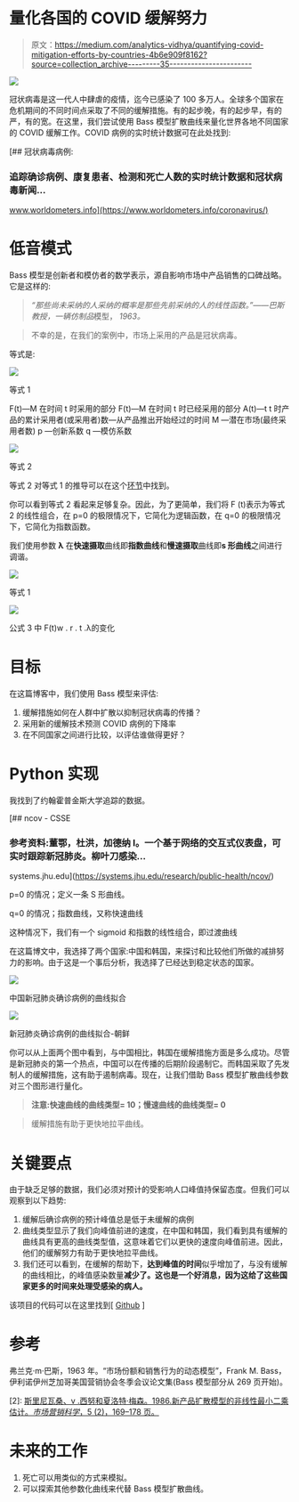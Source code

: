 # 量化各国的 COVID 缓解努力

> 原文：<https://medium.com/analytics-vidhya/quantifying-covid-mitigation-efforts-by-countries-4b6e909f8162?source=collection_archive---------35----------------------->

![](img/70f2e2c4b22f71d30bbf49843e3a1803.png)

冠状病毒是这一代人中肆虐的疫情，迄今已感染了 100 多万人。全球多个国家在危机期间的不同时间点采取了不同的缓解措施。有的起步晚，有的起步早，有的严，有的宽。在这里，我们尝试使用 Bass 模型扩散曲线来量化世界各地不同国家的 COVID 缓解工作。COVID 病例的实时统计数据可在此处找到:

[](https://www.worldometers.info/coronavirus/) [## 冠状病毒病例:

### 追踪确诊病例、康复患者、检测和死亡人数的实时统计数据和冠状病毒新闻…

www.worldometers.info](https://www.worldometers.info/coronavirus/) 

# **低音模式**

Bass 模型是创新者和模仿者的数学表示，源自影响市场中产品销售的口碑战略。它是这样的:

> *“那些尚未采纳的人采纳的概率是那些先前采纳的人的线性函数。”——巴斯教授，*一辆*仿制品*模型， *1963。*

> 不幸的是，在我们的案例中，市场上采用的产品是冠状病毒。

等式是:

![](img/1a69579666290141d6290837af617953.png)

等式 1

F(t)—M 在时间 t
时采用的部分 F(t)—M 在时间 t
时已经采用的部分 A(t)—t
t 时产品的累计采用者(或采用者)数—从产品推出开始经过的时间
M —潜在市场(最终采用者数)
p —创新系数
q —模仿系数

![](img/d262178b6ab2abda1463ad823a124e80.png)

等式 2

等式 2 对等式 1 的推导可以在这个[环节](http://www.bassbasement.org/BassModel/BassMath.aspx)中找到。

你可以看到等式 2 看起来足够复杂。因此，为了更简单，我们将 F (t)表示为等式 2 的线性组合，在 p=0 的极限情况下，它简化为逻辑函数，在 q=0 的极限情况下，它简化为指数函数。

我们使用参数 **λ** 在**快速摄取**曲线即**指数曲线**和**慢速摄取**曲线即**s 形曲线**之间进行调谐。

![](img/09a53b8b45970b926eb106aaff6222d1.png)

等式 1

![](img/7a9287ee1d2434eb78c44c544807309c.png)

公式 3 中 F(t)w . r . t .λ的变化

# 目标

在这篇博客中，我们使用 Bass 模型来评估:

1.  缓解措施如何在人群中扩散以抑制冠状病毒的传播？
2.  采用新的缓解技术预测 COVID 病例的下降率
3.  在不同国家之间进行比较，以评估谁做得更好？

# Python 实现

我找到了约翰霍普金斯大学追踪的数据。

[](https://systems.jhu.edu/research/public-health/ncov/) [## ncov - CSSE

### 参考资料:董鄂，杜洪，加德纳 l。一个基于网络的交互式仪表盘，可实时跟踪新冠肺炎。柳叶刀感染…

systems.jhu.edu](https://systems.jhu.edu/research/public-health/ncov/) 

p=0 的情况；定义一条 S 形曲线。

q=0 的情况；指数曲线，又称快速曲线

这种情况下，我们有一个 sigmoid 和指数的线性组合，即过渡曲线

在这篇博文中，我选择了两个国家:中国和韩国，来探讨和比较他们所做的减排努力的影响。由于这是一个事后分析，我选择了已经达到稳定状态的国家。

![](img/f51c9b6ee9f3b91ab8b3df34ed2ee2c5.png)

中国新冠肺炎确诊病例的曲线拟合

![](img/72654dc0a3852e16ad70303305fe0eae.png)

新冠肺炎确诊病例的曲线拟合-朝鲜

你可以从上面两个图中看到，与中国相比，韩国在缓解措施方面是多么成功。尽管是新冠肺炎的第一个热点，中国可以在传播的后期阶段遏制它。而韩国采取了先发制人的缓解措施，这有助于遏制病毒。现在，让我们借助 Bass 模型扩散曲线参数对三个图形进行量化。

> **注意:快速曲线的曲线类型= 10；慢速曲线的曲线类型= 0**

> 缓解措施有助于更快地拉平曲线。

# **关键要点**

由于缺乏足够的数据，我们必须对预计的受影响人口峰值持保留态度。但我们可以观察到以下趋势:

1.  缓解后确诊病例的预计峰值总是低于未缓解的病例
2.  曲线类型显示了我们向峰值前进的速度，在中国和韩国，我们看到具有缓解的曲线具有更高的曲线类型值，这意味着它们以更快的速度向峰值前进。因此，他们的缓解努力有助于更快地拉平曲线。
3.  我们还可以看到，在缓解的帮助下，**达到峰值的时间**似乎增加了，与没有缓解的曲线相比，的峰值感染数量**减少了。这也是一个好消息，因为这给了这些国家更多的时间来处理受感染的病人。**

该项目的代码可以在这里找到[ [Github](https://github.com/saminens/covid-analysis) ]

# 参考

弗兰克·m·巴斯，1963 年。“市场份额和销售行为的动态模型”，Frank M. Bass，伊利诺伊州芝加哥美国营销协会冬季会议论文集(Bass 模型部分从 269 页开始)。

[2]: [斯里尼瓦桑、v .西努和夏洛特·梅森。1986.新产品扩散模型的非线性最小二乘估计。*市场营销科学*，5 (2)，169–178 页。](http://www.jstor.org/pss/183671)

# 未来的工作

1.  死亡可以用类似的方式来模拟。
2.  可以探索其他参数化曲线来代替 Bass 模型扩散曲线。
